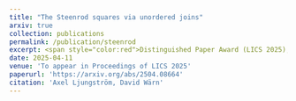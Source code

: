 ```yaml
---
title: "The Steenrod squares via unordered joins"
arxiv: true
collection: publications
permalink: /publication/steenrod
excerpt: <span style="color:red">Distinguished Paper Award (LICS 2025), Kleene Award (LICS 2025) </span>
date: 2025-04-11
venue: 'To appear in Proceedings of LICS 2025'
paperurl: 'https://arxiv.org/abs/2504.08664'
citation: 'Axel Ljungström, David Wärn'
---
```

